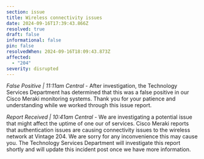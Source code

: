 ```yaml
---
section: issue
title: Wireless connectivity issues
date: 2024-09-16T17:39:43.866Z
resolved: true
draft: false
informational: false
pin: false
resolvedWhen: 2024-09-16T18:09:43.873Z
affected:
  - "204"
severity: disrupted
---
```

*False Positive | 11:11am Central* - After investigation, the Technology Services Department has determined that this was a false positive in our Cisco Meraki monitoring systems. Thank you for your patience and understanding while we worked through this issue report.

*Report Received | 10:41am Central* - We are investigating a potential issue that might affect the uptime of one our of services. Cisco Meraki reports that authentication issues are causing connectivity issues to the wireless network at Vintage 204. We are sorry for any inconvenience this may cause you. The Technology Services Department will investigate this report shortly and will update this incident post once we have more information.